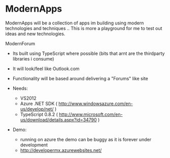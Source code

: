 ModernApps
==========

ModernApps will be a collection of apps im building using modern technologies and techniques .. This is more a playground for me to test out ideas and new technologies.



ModernForum 

  - Its built using TypeScript where possible (bits that arnt are the thirdparty libraries i consume)
  - It will look/feel like Outlook.com
  - Functionality will be based around delivering a "Forums" like site
  - Needs:
      - VS2012
      - Azure .NET SDK ( http://www.windowsazure.com/en-us/develop/net/ )
      - TypeScript 0.8.2 ( http://www.microsoft.com/en-us/download/details.aspx?id=34790 ) 


  - Demo:
      - running on azure the demo can be buggy as it is forever under development 
      - http://developermx.azurewebsites.net/   

